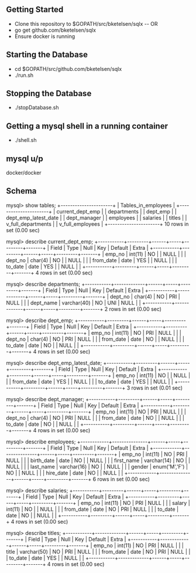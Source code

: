 ## Getting Started

* Clone this repository to $GOPATH/src/bketelsen/sqlx -- OR 
* go get github.com/bketelsen/sqlx
* Ensure docker is running

## Starting the Database

* cd $GOPATH/src/github.com/bketelsen/sqlx
* ./run.sh

## Stopping the Database

* ./stopDatabase.sh

## Getting a mysql shell in a running container

* ./shell.sh

## mysql u/p
docker/docker

## Schema 

mysql> show tables;
+----------------------+
| Tables_in_employees |
+----------------------+
| current_dept_emp |
| departments |
| dept_emp |
| dept_emp_latest_date |
| dept_manager |
| employees |
| salaries |
| titles |
| v_full_departments |
| v_full_employees |
+----------------------+
10 rows in set (0.00 sec)


mysql> describe current_dept_emp;
+-----------+---------+------+-----+---------+-------+
| Field | Type | Null | Key | Default | Extra |
+-----------+---------+------+-----+---------+-------+
| emp_no | int(11) | NO | | NULL | |
| dept_no | char(4) | NO | | NULL | |
| from_date | date | YES | | NULL | |
| to_date | date | YES | | NULL | |
+-----------+---------+------+-----+---------+-------+
4 rows in set (0.00 sec)



mysql> describe departments;
+-----------+-------------+------+-----+---------+-------+
| Field | Type | Null | Key | Default | Extra |
+-----------+-------------+------+-----+---------+-------+
| dept_no | char(4) | NO | PRI | NULL | |
| dept_name | varchar(40) | NO | UNI | NULL | |
+-----------+-------------+------+-----+---------+-------+
2 rows in set (0.00 sec)


mysql> describe dept_emp;
+-----------+---------+------+-----+---------+-------+
| Field | Type | Null | Key | Default | Extra |
+-----------+---------+------+-----+---------+-------+
| emp_no | int(11) | NO | PRI | NULL | |
| dept_no | char(4) | NO | PRI | NULL | |
| from_date | date | NO | | NULL | |
| to_date | date | NO | | NULL | |
+-----------+---------+------+-----+---------+-------+
4 rows in set (0.00 sec)



mysql> describe dept_emp_latest_date;
+-----------+---------+------+-----+---------+-------+
| Field | Type | Null | Key | Default | Extra |
+-----------+---------+------+-----+---------+-------+
| emp_no | int(11) | NO | | NULL | |
| from_date | date | YES | | NULL | |
| to_date | date | YES | | NULL | |
+-----------+---------+------+-----+---------+-------+
3 rows in set (0.01 sec)


mysql> describe dept_manager;
+-----------+---------+------+-----+---------+-------+
| Field | Type | Null | Key | Default | Extra |
+-----------+---------+------+-----+---------+-------+
| emp_no | int(11) | NO | PRI | NULL | |
| dept_no | char(4) | NO | PRI | NULL | |
| from_date | date | NO | | NULL | |
| to_date | date | NO | | NULL | |
+-----------+---------+------+-----+---------+-------+
4 rows in set (0.00 sec)



mysql> describe employees;
+------------+---------------+------+-----+---------+-------+
| Field | Type | Null | Key | Default | Extra |
+------------+---------------+------+-----+---------+-------+
| emp_no | int(11) | NO | PRI | NULL | |
| birth_date | date | NO | | NULL | |
| first_name | varchar(14) | NO | | NULL | |
| last_name | varchar(16) | NO | | NULL | |
| gender | enum('M','F') | NO | | NULL | |
| hire_date | date | NO | | NULL | |
+------------+---------------+------+-----+---------+-------+
6 rows in set (0.00 sec)

mysql> describe salaries;
+-----------+---------+------+-----+---------+-------+
| Field | Type | Null | Key | Default | Extra |
+-----------+---------+------+-----+---------+-------+
| emp_no | int(11) | NO | PRI | NULL | |
| salary | int(11) | NO | | NULL | |
| from_date | date | NO | PRI | NULL | |
| to_date | date | NO | | NULL | |
+-----------+---------+------+-----+---------+-------+
4 rows in set (0.00 sec)



mysql> describe titles;
+-----------+-------------+------+-----+---------+-------+
| Field | Type | Null | Key | Default | Extra |
+-----------+-------------+------+-----+---------+-------+
| emp_no | int(11) | NO | PRI | NULL | |
| title | varchar(50) | NO | PRI | NULL | |
| from_date | date | NO | PRI | NULL | |
| to_date | date | YES | | NULL | |
+-----------+-------------+------+-----+---------+-------+
4 rows in set (0.00 sec)


